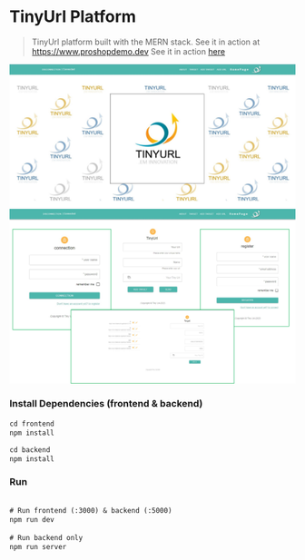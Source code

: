 
# TinyUrl Platform

>TinyUrl platform built with the MERN stack.
See it in action at https://www.proshopdemo.dev
See it in action [here](https://tinyurl-f.onrender.com)
<img src="frontend/public/images/img2-md.jpg">
<img src="frontend/public/images/img1-md.png">


### Install Dependencies (frontend & backend)

```
cd frontend
npm install
```

```
cd backend
npm install
```

### Run

```

# Run frontend (:3000) & backend (:5000)
npm run dev

# Run backend only
npm run server

